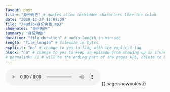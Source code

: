 ```yaml
---
layout: post
title: "身份角色" # quotes allow forbidden characters like the colon
date: "2020-12-27 11:07:39"
file: "/audio/身份角色.mp3"
shownotes: "身份角色"
summary: "身份角色"
duration: "file_duration" # audio length in min:sec
length: "file_length" # filesize in bytes
explicit: "no" # change to yes to flag with the explicit tag
block: "no" # change to yes to keep an episode from showing up in iTunes
# permalink: /1 # will be the ending part of the pages URL, delete to default to the title
---
```


<audio controls>
<source src="{{site.url}}{{site.baseurl}}{{ page.file }}" type="audio/x-mp3">
Your browser does not support the audio element.
</audio>
{{ page.shownotes }}
